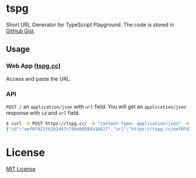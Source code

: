 # tspg

Short URL Generator for TypeScript Playground. The code is stored in [GitHub Gist](https://gist.github.com/).

## Usage

### Web App ([tspg.cc](https://tspg.cc))

Access and paste the URL.

### API

`POST /` an `application/json` with `url` field. You will get an `application/json` response with `id` and `url` field.

```sh
$ curl -X POST https://tspg.cc/ -H "Content-Type: application/json" -d '{"url": "https://www.typescriptlang.org/play?target=99&jsx=0#code/IYZwngdgxgBAZgV2gFwJYHsIygJwKbDJ4DKAFujsgKo4A2AFAnQFwwjI6oQDmAlDAG8AUDFHZM7GPhAAHCXhgBeGMADuwVMnh5kUUvQBEpZMhkhmAegvJZ3AHRQoFgwBpBIsZ4C2O8gBNWAwAFAHliABVXD09RUgI-PBxzQRgDAGFMIghkAFpwsBk8A0DgGRlaVChCDAgLACsQTAMYAF8XaJiAI3Q-MFYAKWIQgDk7dk4eVDgwegEYJlpW3nbPFt4Abg6oCS0GzCUVdU0pPFl5Oz2Ieg2O-GQmLEu7Bc2WoSA"}'
{"id":"eef0f421f61b2d47c79b408584a16627","url":"https://tspg.cc/eef0f421f61b2d47c79b408584a16627"}
```

# License

[MIT License](LICENSE)

